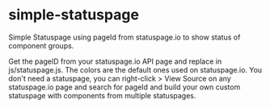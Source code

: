 # simple-statuspage
 Simple Statuspage using pageId from statuspage.io to show status of component groups.

Get the pageID from your statuspage.io API page and replace in js/statuspage.js.  The colors are the default ones used on statuspage.io.  You don't need a statuspage, you can right-click > View Source on any statuspage.io page and search for pageId and build your own custom statuspage with components from multiple statuspages.

